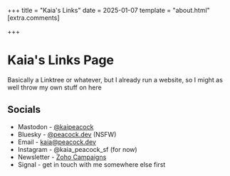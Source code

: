 +++
title = "Kaia's Links"
date = 2025-01-07
template = "about.html"
[extra.comments]

+++

# Kaia's Links Page

Basically a Linktree or whatever, but I already run a website, so I might as well throw my own stuff on here

## Socials

- Mastodon - [@kaipeacock](https://sfba.social/@kaipeacock)
- Bluesky - [@peacock.dev](https://bsky.app/profile/peacock.dev) (NSFW)
- Email - [kaia@peacock.dev](mailto:kaia@peacock.dev)
- Instagram - @kaia_peacock_sf (for now)
- Newsletter - [Zoho Campaigns](https://zc.vg/UVXBH)
- Signal - get in touch with me somewhere else first
